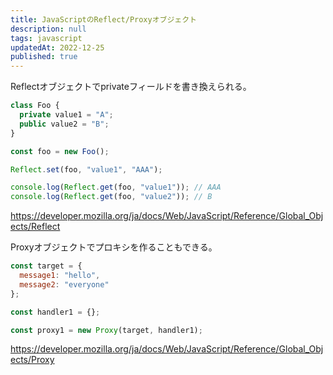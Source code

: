 ```yaml
---
title: JavaScriptのReflect/Proxyオブジェクト
description: null
tags: javascript
updatedAt: 2022-12-25
published: true
---
```


Reflectオブジェクトでprivateフィールドを書き換えられる。

```js
class Foo {
  private value1 = "A";
  public value2 = "B";
}

const foo = new Foo();

Reflect.set(foo, "value1", "AAA");

console.log(Reflect.get(foo, "value1")); // AAA
console.log(Reflect.get(foo, "value2")); // B
```

https://developer.mozilla.org/ja/docs/Web/JavaScript/Reference/Global_Objects/Reflect

Proxyオブジェクトでプロキシを作ることもできる。

```js
const target = {
  message1: "hello",
  message2: "everyone"
};

const handler1 = {};

const proxy1 = new Proxy(target, handler1);
```

https://developer.mozilla.org/ja/docs/Web/JavaScript/Reference/Global_Objects/Proxy
